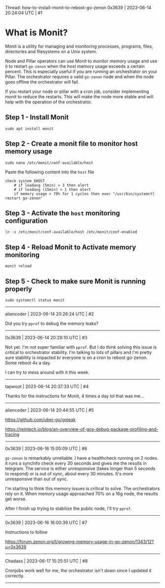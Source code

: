 Thread: how-to-install-monit-to-reboot-go-zenon
0x3639 | 2023-06-14 20:24:04 UTC | #1

# What is Monit?
Monit is a utility for managing and monitoring processes, programs, files, directories and filesystems on a Unix system.

Node and Pillar operators can use Monit to monitor memory usage and use it to restart `go-zenon` when the host memory usage exceeds a certain percent.  This is especially useful if you are running an orchestrator on your Pillar.  The orchestrator requires a valid `go-zenon` node and when the node goes offline the orchestrator will fail. 

If you restart your node or pillar with a cron job, consider implementing monit to reduce the restarts.  This will make the node more stable and will help with the operation of the orchestrator.  

## Step 1 - Install Monit

```
sudo apt install monit
```

## Step 2 - Create a monit file to monitor host memory usage

```
sudo nano /etc/monit/conf-available/host
```

Paste the following content into the `host` file
```
check system $HOST
    # if loadavg (5min) > 3 then alert
    # if loadavg (15min) > 1 then alert
    if memory usage > 70% for 1 cycles then exec "/usr/bin/systemctl restart go-zenon"
```

## Step 3 - Activate the `host` monitoring configuration
```
ln -s /etc/monit/conf-available/host /etc/monit/conf-enabled
```

## Step 4 - Reload Monit to Activate memory monitoring
```
monit reload
```

## Step 5 - Check to make sure Monit is running properly
```
sudo systemctl status monit
```

-------------------------

aliencoder | 2023-06-14 20:26:24 UTC | #2

Did you try `pprof` to debug the memory leaks?

-------------------------

0x3639 | 2023-06-14 20:29:10 UTC | #3

Not yet.  I'm not super familiar with `pprof`.  But I do think solving this issue is critical to orchestrator stability.  I'm talking to lots of pillars and I'm pretty sure stability is impacted b/ everyone is on a cron to reboot go-zenon.  Some reboot 4x a day.  

I can try to mess around with it this week.

-------------------------

tapwoot | 2023-06-14 20:37:33 UTC | #4

Thanks for the instructions for Monit, 4 times a day lol that was me...

-------------------------

aliencoder | 2023-06-14 20:44:55 UTC | #5

https://github.com/uber-go/goleak

https://reintech.io/blog/an-overview-of-gos-debug-package-profiling-and-tracing

-------------------------

0x3639 | 2023-06-16 15:05:09 UTC | #6

`go-zenon` is remarkably unreliable.  I have a healthcheck running on 2 nodes.  it runs a syncInfo check every 30 seconds and gives me the results in telegram. The service is either unresponsive (takes longer than 5 seconds to respond) or is out of sync, about every 30 minutes.  It's more unresponsive than out of sync.  

I'm starting to think this memory issues is critical to solve.  The orchestrators rely on it.  When memory usage approached 70% on a 16g node, the results get worse.  

After I finish up trying to stabilize the public node, I'll try `pprof`.

-------------------------

0x3639 | 2023-06-16 16:00:39 UTC | #7

Instructions to follow

https://forum.zenon.org/t/growing-memory-usage-in-go-zenon/1343/12?u=0x3639

-------------------------

Chadass | 2023-06-17 15:25:51 UTC | #8

Cronjobs work well for me, the orchestrator isn't down since I updated it correctly.

-------------------------


